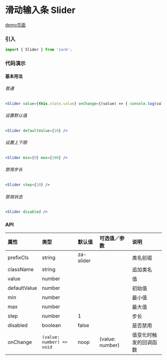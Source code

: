 # 滑动输入条 Slider

[demo页面](https://zhongantecheng.github.io/zarm/#/slider)

### 引入

```js
import { Slider } from 'zarm';
```

### 代码演示

#### 基本用法

###### 普通
```jsx
<Slider value={this.state.value} onChange={(value) => { console.log(value); }} />
```

###### 设置默认值
```jsx
<Slider defaultValue={10} />
```

###### 设置上下限
```jsx
<Slider min={0} max={100} />
```

###### 禁用步长
```jsx
<Slider step={10} />
```

###### 禁用状态
```jsx
<Slider disabled />
```

### API

| 属性 | 类型 | 默认值 | 可选值／参数 | 说明 |
| :--- | :--- | :--- | :--- | :--- |
| prefixCls | string | za-slider | | 类名前缀 |
| className | string | | | 追加类名 |
| value | number | | | 值 |
| defaultValue | number | | | 初始值 |
| min | number | | | 最小值 |
| max | number | | | 最大值 |
| step | number | 1 | | 步长 |
| disabled | boolean | false | | 是否禁用 |
| onChange | <code>(value: number) => void</code> | noop | \(value: number\) | 值变化时触发的回调函数 |




